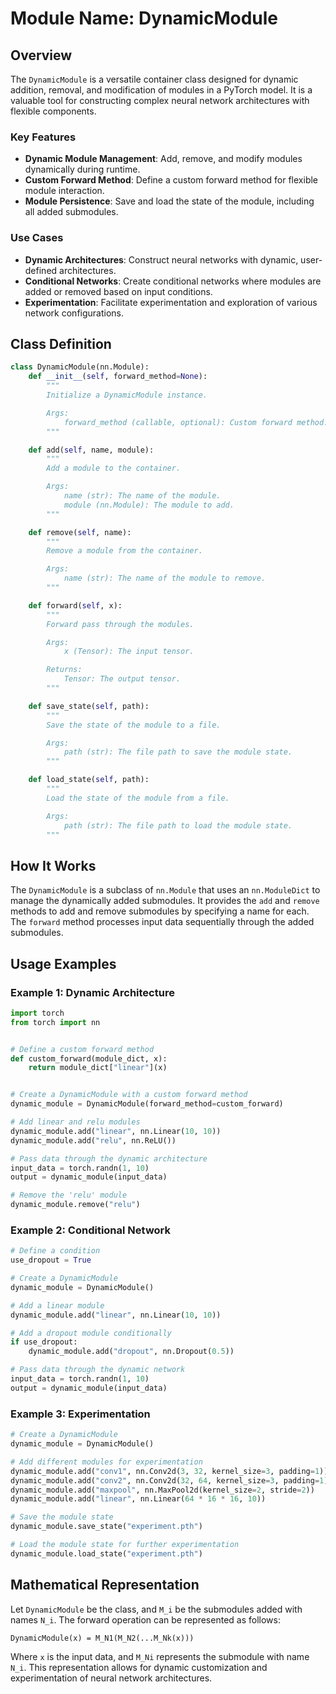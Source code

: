 # Module Name: DynamicModule

## Overview

The `DynamicModule` is a versatile container class designed for dynamic addition, removal, and modification of modules in a PyTorch model. It is a valuable tool for constructing complex neural network architectures with flexible components.

### Key Features

- **Dynamic Module Management**: Add, remove, and modify modules dynamically during runtime.
- **Custom Forward Method**: Define a custom forward method for flexible module interaction.
- **Module Persistence**: Save and load the state of the module, including all added submodules.

### Use Cases

- **Dynamic Architectures**: Construct neural networks with dynamic, user-defined architectures.
- **Conditional Networks**: Create conditional networks where modules are added or removed based on input conditions.
- **Experimentation**: Facilitate experimentation and exploration of various network configurations.

## Class Definition

```python
class DynamicModule(nn.Module):
    def __init__(self, forward_method=None):
        """
        Initialize a DynamicModule instance.

        Args:
            forward_method (callable, optional): Custom forward method. If None, default behavior is used.
        """

    def add(self, name, module):
        """
        Add a module to the container.

        Args:
            name (str): The name of the module.
            module (nn.Module): The module to add.
        """

    def remove(self, name):
        """
        Remove a module from the container.

        Args:
            name (str): The name of the module to remove.
        """

    def forward(self, x):
        """
        Forward pass through the modules.

        Args:
            x (Tensor): The input tensor.

        Returns:
            Tensor: The output tensor.
        """

    def save_state(self, path):
        """
        Save the state of the module to a file.

        Args:
            path (str): The file path to save the module state.
        """

    def load_state(self, path):
        """
        Load the state of the module from a file.

        Args:
            path (str): The file path to load the module state.
        """
```

## How It Works

The `DynamicModule` is a subclass of `nn.Module` that uses an `nn.ModuleDict` to manage the dynamically added submodules. It provides the `add` and `remove` methods to add and remove submodules by specifying a name for each. The `forward` method processes input data sequentially through the added submodules.

## Usage Examples

### Example 1: Dynamic Architecture

```python
import torch
from torch import nn


# Define a custom forward method
def custom_forward(module_dict, x):
    return module_dict["linear"](x)


# Create a DynamicModule with a custom forward method
dynamic_module = DynamicModule(forward_method=custom_forward)

# Add linear and relu modules
dynamic_module.add("linear", nn.Linear(10, 10))
dynamic_module.add("relu", nn.ReLU())

# Pass data through the dynamic architecture
input_data = torch.randn(1, 10)
output = dynamic_module(input_data)

# Remove the 'relu' module
dynamic_module.remove("relu")
```

### Example 2: Conditional Network

```python
# Define a condition
use_dropout = True

# Create a DynamicModule
dynamic_module = DynamicModule()

# Add a linear module
dynamic_module.add("linear", nn.Linear(10, 10))

# Add a dropout module conditionally
if use_dropout:
    dynamic_module.add("dropout", nn.Dropout(0.5))

# Pass data through the dynamic network
input_data = torch.randn(1, 10)
output = dynamic_module(input_data)
```

### Example 3: Experimentation

```python
# Create a DynamicModule
dynamic_module = DynamicModule()

# Add different modules for experimentation
dynamic_module.add("conv1", nn.Conv2d(3, 32, kernel_size=3, padding=1))
dynamic_module.add("conv2", nn.Conv2d(32, 64, kernel_size=3, padding=1))
dynamic_module.add("maxpool", nn.MaxPool2d(kernel_size=2, stride=2))
dynamic_module.add("linear", nn.Linear(64 * 16 * 16, 10))

# Save the module state
dynamic_module.save_state("experiment.pth")

# Load the module state for further experimentation
dynamic_module.load_state("experiment.pth")
```

## Mathematical Representation

Let `DynamicModule` be the class, and `M_i` be the submodules added with names `N_i`. The forward operation can be represented as follows:

`DynamicModule(x) = M_N1(M_N2(...M_Nk(x)))`

Where `x` is the input data, and `M_Ni` represents the submodule with name `N_i`. This representation allows for dynamic customization and experimentation of neural network architectures.
